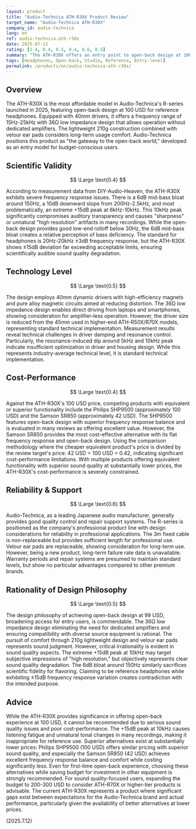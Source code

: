 ```yaml
---
layout: product
title: "Audio-Technica ATH-R30X Product Review"
target_name: "Audio-Technica ATH-R30X"
company_id: audio-technica
lang: en
ref: audio-technica-ath-r30x
date: 2025-07-12
rating: [2.4, 0.4, 0.5, 0.4, 0.6, 0.5]
summary: "The ATH-R30X offers an entry point to open-back design at 100 USD, but suffers from significant audio quality issues including extreme +15dB peak at 10kHz and 6dB mid-bass bloat"
tags: [Headphones, Open-back, Studio, Reference, Entry-level]
permalink: /products/en/audio-technica-ath-r30x/
---
```


## Overview

The ATH-R30X is the most affordable model in Audio-Technica's R-series launched in 2025, featuring open-back design at 100 USD for reference headphones. Equipped with 40mm drivers, it offers a frequency range of 15Hz-25kHz with 36Ω low impedance design that allows operation without dedicated amplifiers. The lightweight 210g construction combined with velour ear pads considers long-term usage comfort. Audio-Technica positions this product as "the gateway to the open-back world," developed as an entry model for budget-conscious users.

## Scientific Validity

$$ \Large \text{0.4} $$

According to measurement data from DIY-Audio-Heaven, the ATH-R30X exhibits severe frequency response issues. There is a 6dB mid-bass bloat around 150Hz, a 10dB downward slope from 200Hz-2.5kHz, and most problematically, an extreme +15dB peak at 6kHz-10kHz. This 10kHz peak significantly compromises auditory transparency and causes "sharpness" or unnatural "high resolution" artifacts in many recordings. While the open-back design provides good low-end rolloff below 30Hz, the 6dB mid-bass bloat creates a relative perception of bass deficiency. The standard for headphones is 20Hz-20kHz ±3dB frequency response, but the ATH-R30X shows ±15dB deviation far exceeding acceptable limits, ensuring scientifically audible sound quality degradation.

## Technology Level

$$ \Large \text{0.5} $$

The design employs 40mm dynamic drivers with high-efficiency magnets and pure alloy magnetic circuits aimed at reducing distortion. The 36Ω low impedance design enables direct driving from laptops and smartphones, showing consideration for amplifier-less operation. However, the driver size is reduced from the 45mm used in higher-end ATH-R50X/R70X models, representing standard technical implementation. Measurement results reveal technical challenges in driver damping and resonance control. Particularly, the resonance-induced dip around 5kHz and 10kHz peak indicate insufficient optimization in driver and housing design. While this represents industry-average technical level, it is standard technical implementation.

## Cost-Performance

$$ \Large \text{0.4} $$

Against the ATH-R30X's 100 USD price, competing products with equivalent or superior functionality include the Philips SHP9500 (approximately 100 USD) and the Samson SR850 (approximately 42 USD). The SHP9500 features open-back design with superior frequency response balance and is evaluated in many reviews as offering excellent value. However, the Samson SR850 provides the most cost-effective alternative with its flat frequency response and open-back design. Using the comparison methodology where the cheaper equivalent product's price is divided by the review target's price: 42 USD ÷ 100 USD = 0.42, indicating significant cost-performance limitations. With multiple products offering equivalent functionality with superior sound quality at substantially lower prices, the ATH-R30X's cost-performance is severely constrained.

## Reliability & Support

$$ \Large \text{0.6} $$

Audio-Technica, as a leading Japanese audio manufacturer, generally provides good quality control and repair support systems. The R-series is positioned as the company's professional product line with design considerations for reliability in professional applications. The 3m fixed cable is non-replaceable but provides sufficient length for professional use. Velour ear pads are replaceable, showing consideration for long-term use. However, being a new product, long-term failure rate data is unavailable. Warranty periods and repair systems are presumed to maintain standard levels, but show no particular advantages compared to other premium brands.

## Rationality of Design Philosophy

$$ \Large \text{0.5} $$

The design philosophy of achieving open-back design at 99 USD, broadening access for entry users, is commendable. The 36Ω low impedance design eliminating the need for dedicated amplifiers and ensuring compatibility with diverse source equipment is rational. The pursuit of comfort through 210g lightweight design and velour ear pads represents sound judgment. However, critical irrationality is evident in sound quality aspects. The extreme +15dB peak at 10kHz may target subjective impressions of "high resolution," but objectively represents clear sound quality degradation. The 6dB bloat around 150Hz similarly sacrifices scientific fidelity for flavoring. Claiming to be reference headphones while exhibiting ±15dB frequency response variation creates contradiction with the intended purpose.

## Advice

While the ATH-R30X provides significance in offering open-back experience at 100 USD, it cannot be recommended due to serious sound quality issues and poor cost-performance. The +15dB peak at 10kHz causes listening fatigue and unnatural tonal changes in many recordings, making it inappropriate for reference use. Superior alternatives exist at substantially lower prices: Philips SHP9500 (100 USD) offers similar pricing with superior sound quality, and especially the Samson SR850 (42 USD) achieves excellent frequency response balance and comfort while costing significantly less. Even for first-time open-back experience, choosing these alternatives while saving budget for investment in other equipment is strongly recommended. For sound quality-focused users, expanding the budget to 200-300 USD to consider ATH-R70X or higher-tier products is advisable. The current ATH-R30X represents a product where significant gaps exist between expectations for the Audio-Technica brand and actual performance, particularly given the availability of better alternatives at lower prices.

(2025.7.12)